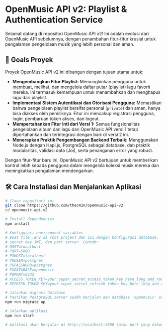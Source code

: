 # OpenMusic API v2: Playlist & Authentication Service

Selamat datang di repositori OpenMusic API v2! Ini adalah evolusi dari OpenMusic API sebelumnya, dengan penambahan fitur-fitur krusial untuk pengalaman pengelolaan musik yang lebih personal dan aman.

## 🚀 Goals Proyek

Proyek OpenMusic API v2 ini dibangun dengan tujuan utama untuk:

* **Mengembangkan Fitur Playlist:** Memungkinkan pengguna untuk membuat, melihat, dan mengelola daftar putar (playlist) lagu favorit mereka. Ini termasuk kemampuan untuk menambahkan dan menghapus lagu dari playlist. 
* **Implementasi Sistem Autentikasi dan Otorisasi Pengguna:** Memastikan bahwa pengelolaan playlist bersifat personal (`private`) dan aman, hanya bisa diakses oleh pemiliknya.  Fitur ini mencakup registrasi pengguna, login, pembaruan token akses, dan logout. 
* **Mempertahankan Fitur Inti dari Versi 1:** Semua fungsionalitas pengelolaan album dan lagu dari OpenMusic API versi 1 tetap dipertahankan dan terintegrasi dengan baik di versi 2 ini. 
* **Menerapkan Praktik Pengembangan Backend Terbaik:** Menggunakan Node.js dengan Hapi.js, PostgreSQL sebagai database, dan praktik modularitas, validasi data (Joi), serta penanganan error yang robust. 

Dengan fitur-fitur baru ini, OpenMusic API v2 bertujuan untuk memberikan kontrol lebih kepada pengguna dalam mengelola koleksi musik mereka dan meningkatkan pengalaman mendengarkan.

## 🛠️ Cara Installasi dan Menjalankan Aplikasi

```bash
# Clone repositori ini
git clone https://github.com/thec41n/openmusic-api-v2
cd openmusic-api-v2

# Install dependencies
npm install

# Konfigurasi environment variables
# Buat file .env di root project dan isi dengan konfigurasi database,
# secret key JWT, dan port server. Contoh:
# HOST=localhost
# PORT=5000
# PGHOST=localhost
# PGUSER=postgres
# PGPASSWORD=postgres
# PGDATABASE=openmusic
# PGPORT=5432
# ACCESS_TOKEN_KEY=your_super_secret_access_token_key_here_long_and_random
# REFRESH_TOKEN_KEY=your_super_secret_refresh_token_key_here_long_and_random

# Jalankan migrasi database
# Pastikan PostgreSQL server sudah berjalan dan database 'openmusic' sudah dibuat
npm run migrate up

# Jalankan aplikasi
npm run start

# Aplikasi akan berjalan di http://localhost:5000 (atau port yang dikonfigurasi di .env)